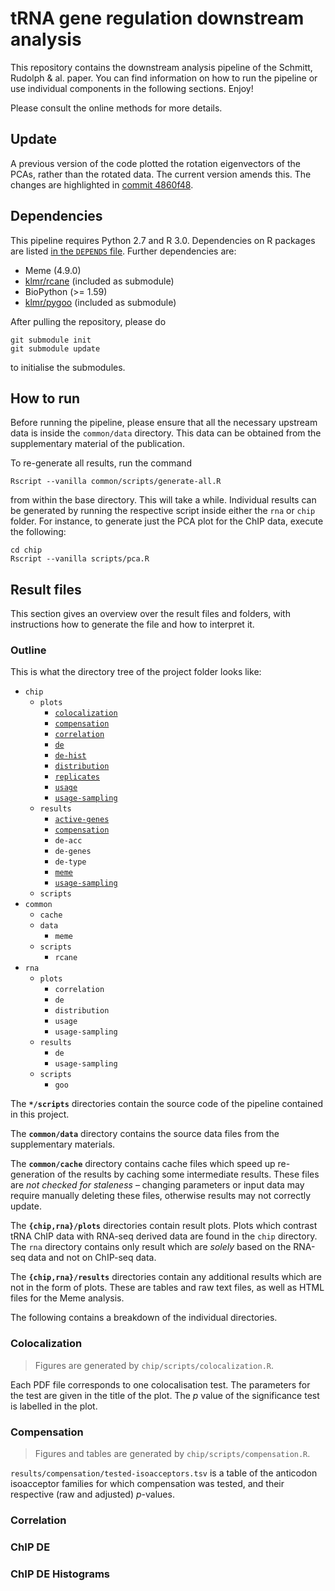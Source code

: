 tRNA gene regulation downstream analysis
========================================

This repository contains the downstream analysis pipeline of the Schmitt,
Rudolph & al. paper. You can find information on how to run the pipeline or use
individual components in the following sections. Enjoy!

Please consult the online methods for more details.

Update
------

A previous version of the code plotted the rotation eigenvectors of the PCAs,
rather than the rotated data. The current version amends this. The changes are
highlighted in [commit 4860f48](../../commit/4860f48).

Dependencies
------------

This pipeline requires Python 2.7 and R 3.0. Dependencies on R packages are
listed [in the `DEPENDS` file](DEPENDS).
Further dependencies are:

* Meme (4.9.0)
* [klmr/rcane][] (included as submodule)
* BioPython (>= 1.59)
* [klmr/pygoo][] (included as submodule)

[klmr/rcane]: https://github.com/klmr/rcane/tree/trna-project
[klmr/pygoo]: https://bitbucket.org/klmr/pygoo/src/?at=trna-project

After pulling the repository, please do

```shell
git submodule init
git submodule update
```

to initialise the submodules.

How to run
----------

Before running the pipeline, please ensure that all the necessary upstream data
is inside the `common/data` directory. This data can be obtained from the
supplementary material of the publication.

To re-generate all results, run the command

```shell
Rscript --vanilla common/scripts/generate-all.R
```

from within the base directory. This will take a while. Individual results can
be generated by running the respective script inside either the `rna` or `chip`
folder. For instance, to generate just the PCA plot for the ChIP data, execute
the following:

```shell
cd chip
Rscript --vanilla scripts/pca.R
```

Result files
------------

This section gives an overview over the result files and folders, with
instructions how to generate the file and how to interpret it.

### Outline

This is what the  directory tree of the project folder looks like:

<!--
tree -d -L 3 | tail -n +2 | sed '$d' | tr -d '│─' | tr '├└' '*' | sed 's/[[:space:]]/ /g' | sed 's/^\( *\* \)\(.*\)/\1`\2`/'
-->

* `chip`
   * `plots`
      * [`colocalization`](#colocalization)
      * [`compensation`](#compensation)
      * [`correlation`](#correlation)
      * [`de`](#chip-de)
      * [`de-hist`](#chip-de-histograms)
      * [`distribution`](#chip-distribution)
      * [`replicates`](#chip-replicates)
      * [`usage`](#chip-usage)
      * [`usage-sampling`](#chip-usage-sampling)
   * `results`
      * [`active-genes`](#active-genes)
      * [`compensation`](#compensation)
      * `de-acc`
      * `de-genes`
      * `de-type`
      * [`meme`](#meme)
      * [`usage-sampling`](#chip-usage-sampling)
   * `scripts`
* `common`
   * `cache`
   * `data`
      * `meme`
   * `scripts`
       * `rcane`
* `rna`
    * `plots`
       * `correlation`
       * `de`
       * `distribution`
       * `usage`
       * `usage-sampling`
    * `results`
       * `de`
       * `usage-sampling`
    * `scripts`
        * `goo`

<!-- -->

The **`*/scripts`** directories contain the source code of the pipeline contained in
this project.

The **`common/data`** directory contains the source data files from the
supplementary materials.

The **`common/cache`** directory contains cache files which speed up re-generation
of the results by caching some intermediate results. These files are *not
checked for staleness* – changing parameters or input data may require manually
deleting these files, otherwise results may not correctly update.

<!--
    Curious bug: replacing <code>…</code> with `…` in the following paragraph
    causes the intial ``**`plots`**`` to be rendered with verbatim `**` rather
    than in bold. GFM FTW.
-->

The **`{chip,rna}/plots`** directories contain result plots. Plots which
contrast tRNA ChIP data with RNA-seq derived data are found in the
<code>chip</code> directory. The <code>rna</code> directory contains only result
which are *solely* based on the RNA-seq data and not on ChIP-seq data.

The **`{chip,rna}/results`** directories contain any additional results which
are not in the form of plots. These are tables and raw text files, as well as
HTML files for the Meme analysis.

The following contains a breakdown of the individual directories.

### Colocalization

> Figures are generated by `chip/scripts/colocalization.R`.

Each PDF file corresponds to one colocalisation test. The parameters for the
test are given in the title of the plot. The <i>p</i> value of the significance
test is labelled in the plot.

### Compensation

> Figures and tables are generated by `chip/scripts/compensation.R`.

`results/compensation/tested-isoacceptors.tsv` is a table of the anticodon
isoacceptor families for which compensation was tested, and their respective
(raw and adjusted) <i>p</i>-values.

### Correlation

### ChIP DE

### ChIP DE Histograms
